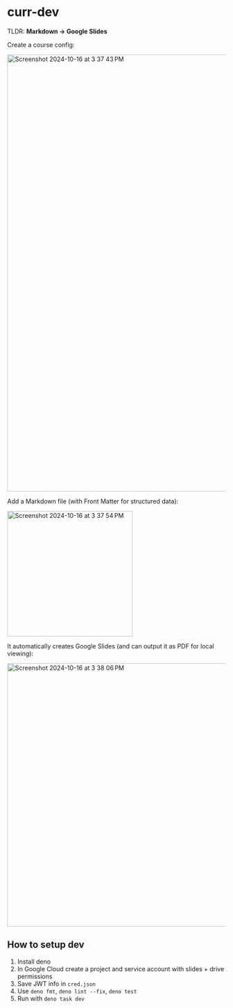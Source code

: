 # curr-dev

TLDR: **Markdown -> Google Slides**

Create a course config:

<img width="1007" alt="Screenshot 2024-10-16 at 3 37 43 PM" src="https://github.com/user-attachments/assets/7e9b4ff6-321b-43a5-993e-948a96ae37ba">

Add a Markdown file (with Front Matter for structured data):

<img width="289" alt="Screenshot 2024-10-16 at 3 37 54 PM" src="https://github.com/user-attachments/assets/593a4760-0a61-4243-9fd6-fd3d10aee66c">

It automatically creates Google Slides (and can output it as PDF for local viewing):

<img width="607" alt="Screenshot 2024-10-16 at 3 38 06 PM" src="https://github.com/user-attachments/assets/4222e2d9-d375-49dd-b9b6-c88967443a86">


## How to setup dev
1. Install deno
2. In Google Cloud create a project and service account with slides + drive permissions
3. Save JWT info in `cred.json`
4. Use `deno fmt`, `deno lint --fix`, `deno test`
5. Run with `deno task dev`
